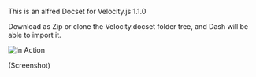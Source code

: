 This is an alfred Docset for Velocity.js 1.1.0 

Download as Zip or clone the Velocity.docset folder tree, and Dash will be able to import it.


![In Action](http://i.imgur.com/VfqAN36.png)

(Screenshot)